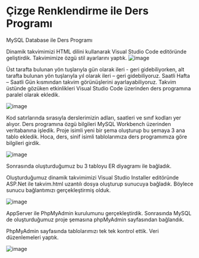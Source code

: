 # Çizge Renklendirme ile Ders Programı
 MySQL Database ile Ders Programı

Dinamik takvimimizi HTML dilini kullanarak Visual Studio Code editöründe geliştirdik. Takvimimize özgü stil ayarlarını yaptık.
![image](https://github.com/nisa671/-izge-Renklendirme-ile-Ders-Program-/assets/94220249/cb94c2d3-aed9-448c-af81-80e336b33f77)


Üst tarafta bulunan yön tuşlarıyla gün olarak ileri - geri gidebiliyorken, alt tarafta bulunan yön tuşlarıyla yıl olarak ileri – geri gidebiliyoruz. Saatli Hafta – Saatli Gün kısmından takvim görünüşlerini ayarlayabiliyoruz. 
Takvim üstünde gözüken etkinlikleri Visual Studio Code üzerinden ders programına paralel olarak ekledik. 

![image](https://github.com/nisa671/-izge-Renklendirme-ile-Ders-Program-/assets/94220249/84528338-d5c6-43f2-862a-890c1186ed8f)

Kod satırlarında sırasıyla derslerimizin adları, saatleri ve sınıf kodları yer alıyor.
Ders programına özgü bilgileri MySQL Workbench üzerinden veritabanına işledik. Proje isimli yeni bir şema oluşturup bu şemaya 3 ana tablo ekledik. Hoca, ders, sinif isimli tablolarımıza ders programımıza göre bilgileri girdik.

![image](https://github.com/nisa671/-izge-Renklendirme-ile-Ders-Program-/assets/94220249/e3768a33-bfb9-4f90-bba1-082edf01927a)

Sonrasında oluşturduğumuz bu 3 tabloyu ER diyagramı ile bağladık.


Oluşturduğumuz dinamik takvimimizi Visual Studio Installer editöründe ASP.Net ile takvim.html uzantılı dosya oluşturup sunucuya bağladık. Böylece sunucu bağlantımızı gerçekleştirmiş olduk.

![image](https://github.com/nisa671/-izge-Renklendirme-ile-Ders-Program-/assets/94220249/eecf9d48-c024-4eef-90f3-ea48d399eedc)


AppServer ile PhpMyAdmin kurulumunu gerçekleştirdik. Sonrasında MySQL de oluşturduğumuz proje şemasına phpMyAdmin sayfasından bağlandık.

PhpMyAdmin sayfasında tablolarımızı tek tek kontrol ettik. Veri düzenlemeleri yaptık.

![image](https://github.com/nisa671/-izge-Renklendirme-ile-Ders-Program-/assets/94220249/e6de4700-7b3b-4999-933e-c6093772bb74)

